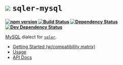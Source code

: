 <b class="jsdocp-remove-me">

# ![](https://raw.githubusercontent.com/ugate/sqler-mysql/master/jsdocp/static/favicon-32x32.png) `sqler-mysql`

[![npm version](https://badgen.net/npm/v/sqler-mysql?color=orange&icon=npm)](https://www.npmjs.com/package/sqler-mysql)
[![Build Status](https://badgen.net/travis/ugate/sqler-mysql?icon=travis)](https://travis-ci.com/ugate/sqler-mysql)
[![Dependency Status](https://badgen.net/david/dep/ugate/sqler-mysql)](https://david-dm.org/ugate/sqler-mysql)
[![Dev Dependency Status](https://badgen.net/david/dev/ugate/sqler-mysql)](https://david-dm.org/ugate/sqler-mysql?type=dev)

</b>

[MySQL](https://www.npmjs.com/package/mysql) dialect for [`sqler`](https://github.com/ugate/sqler).

- [Getting Started (w/compatibility matrix)](https://ugate.github.io/sqler-mysql/tutorial-1-manual.html)
- [Usage](https://ugate.github.io/sqler-mysql/tutorial-2-mysql)
- [API Docs](https://ugate.github.io/sqler-mysql/module.exports.html)
